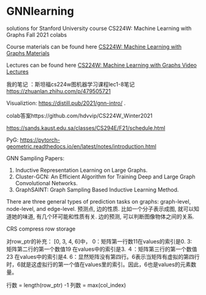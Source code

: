 # GNNlearning

solutions for Stanford University course CS224W: Machine Learning with Graphs Fall 2021 colabs

Course materials can be found here [CS224W: Machine Learning with Graphs Materials](http://web.stanford.edu/class/cs224w/)

Lectures can be found here [CS224W: Machine Learning with Graphs Video Lectures](https://youtube.com/playlist?list=PLoROMvodv4rPLKxIpqhjhPgdQy7imNkDn)

我的笔记 ：斯坦福cs224w图机器学习课程lec1-8笔记  https://zhuanlan.zhihu.com/p/479505721

Visualiztion:  https://distill.pub/2021/gnn-intro/ . 

colab答案https://github.com/hdvvip/CS224W_Winter2021 

https://sands.kaust.edu.sa/classes/CS294E/F21/schedule.html

PyG: https://pytorch-geometric.readthedocs.io/en/latest/notes/introduction.html

GNN Sampling Papers:
1. Inductive Representation Learning on Large Graphs.
2. Cluster-GCN: An Efficient Algorithm for Training Deep and Large Graph Convolutional Networks.
3. GraphSAINT: Graph Sampling Based Inductive Learning Method.


There are three general types of prediction tasks on graphs: graph-level, node-level, and edge-level. 预测点, 边的性质. 比如一个分子表示成图, 就可以知道她的味道, 有几个环可能和性质有关. 边的预测, 可以判断图像物体之间的关系. 

CRS  compress row storage

对row_ptr的补充：
[0, 3, 4, 6]中，
0：矩阵第一行数11在values的索引是0.
3:　矩阵第二行的第一个数值19 在values中的索引是3.
４：矩阵第三行的第一个数值23 在values中的索引是4.
6：显然矩阵没有第四行。6表示当矩阵有虚拟的第四行时，6就是这虚拟行的第一个值在values里的索引。因此，6也是values的元素数量。

行数 = length(row_ptr) -1
列数 = max(col_index)



